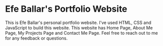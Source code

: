 # Efe Ballar's Portfolio Website

This is Efe Ballar's personal portfolio website.
I've used HTML, CSS and JavaScript to build this website.
This website has Home Page, About Me Page, My Projects Page and Contact Me Page.
Feel free to reach out to me for any feedback or questions.
